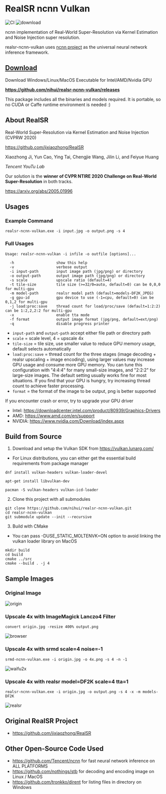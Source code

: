 # RealSR ncnn Vulkan

![CI](https://github.com/nihui/realsr-ncnn-vulkan/workflows/CI/badge.svg)
![download](https://img.shields.io/github/downloads/nihui/realsr-ncnn-vulkan/total.svg)

ncnn implementation of Real-World Super-Resolution via Kernel Estimation and Noise Injection super resolution.

realsr-ncnn-vulkan uses [ncnn project](https://github.com/Tencent/ncnn) as the universal neural network inference framework.

## [Download](https://github.com/nihui/realsr-ncnn-vulkan/releases)

Download Windows/Linux/MacOS Executable for Intel/AMD/Nvidia GPU

**https://github.com/nihui/realsr-ncnn-vulkan/releases**

This package includes all the binaries and models required. It is portable, so no CUDA or Caffe runtime environment is needed :)

## About RealSR

Real-World Super-Resolution via Kernel Estimation and Noise Injection (CVPRW 2020)

https://github.com/jixiaozhong/RealSR

Xiaozhong Ji, Yun Cao, Ying Tai, Chengjie Wang, Jilin Li, and Feiyue Huang

*Tencent YouTu Lab*

Our solution is the **winner of CVPR NTIRE 2020 Challenge on Real-World Super-Resolution** in both tracks.

https://arxiv.org/abs/2005.01996

## Usages

### Example Command

```shell
realsr-ncnn-vulkan.exe -i input.jpg -o output.png -s 4
```

### Full Usages

```console
Usage: realsr-ncnn-vulkan -i infile -o outfile [options]...

  -h                   show this help
  -v                   verbose output
  -i input-path        input image path (jpg/png) or directory
  -o output-path       output image path (jpg/png) or directory
  -s scale             upscale ratio (default=4)
  -t tile-size         tile size (>=32/0=auto, default=0) can be 0,0,0 for multi-gpu
  -m model-path        realsr model path (default=models-DF2K_JPEG)
  -g gpu-id            gpu device to use (-1=cpu, default=0) can be 0,1,2 for multi-gpu
  -j load:proc:save    thread count for load/proc/save (default=1:2:2) can be 1:2,2,2:2 for multi-gpu
  -x                   enable tta mode
  -f format            output image format (jpg/png, default=ext/png)
  -q                   disable progress printer
```

- `input-path` and `output-path` accept either file path or directory path
- `scale` = scale level, 4 = upscale 4x
- `tile-size` = tile size, use smaller value to reduce GPU memory usage, default selects automatically
- `load:proc:save` = thread count for the three stages (image decoding + realsr upscaling + image encoding), using larger values may increase GPU usage and consume more GPU memory. You can tune this configuration with "4:4:4" for many small-size images, and "2:2:2" for large-size images. The default setting usually works fine for most situations. If you find that your GPU is hungry, try increasing thread count to achieve faster processing.
- `format` = the format of the image to be output, png is better supported

If you encounter crash or error, try to upgrade your GPU driver

- Intel: https://downloadcenter.intel.com/product/80939/Graphics-Drivers
- AMD: https://www.amd.com/en/support
- NVIDIA: https://www.nvidia.com/Download/index.aspx

## Build from Source

1. Download and setup the Vulkan SDK from https://vulkan.lunarg.com/
  - For Linux distributions, you can either get the essential build requirements from package manager
```shell
dnf install vulkan-headers vulkan-loader-devel
```
```shell
apt-get install libvulkan-dev
```
```shell
pacman -S vulkan-headers vulkan-icd-loader
```

2. Clone this project with all submodules

```shell
git clone https://github.com/nihui/realsr-ncnn-vulkan.git
cd realsr-ncnn-vulkan
git submodule update --init --recursive
```

3. Build with CMake
  - You can pass -DUSE_STATIC_MOLTENVK=ON option to avoid linking the vulkan loader library on MacOS

```shell
mkdir build
cd build
cmake ../src
cmake --build . -j 4
```

## Sample Images

### Original Image

![origin](images/0.png)

### Upscale 4x with ImageMagick Lanczo4 Filter

```shell
convert origin.jpg -resize 400% output.png
```

![browser](images/im.png)

### Upscale 4x with srmd scale=4 noise=-1

```shell
srmd-ncnn-vulkan.exe -i origin.jpg -o 4x.png -s 4 -n -1
```

![waifu2x](images/srmd.png)

### Upscale 4x with realsr model=DF2K scale=4 tta=1

```shell
realsr-ncnn-vulkan.exe -i origin.jpg -o output.png -s 4 -x -m models-DF2K
```

![realsr](images/2.png)

## Original RealSR Project

- https://github.com/jixiaozhong/RealSR

## Other Open-Source Code Used

- https://github.com/Tencent/ncnn for fast neural network inference on ALL PLATFORMS
- https://github.com/nothings/stb for decoding and encoding image on Linux / MacOS
- https://github.com/tronkko/dirent for listing files in directory on Windows
